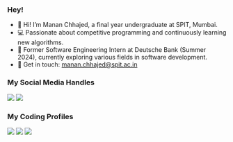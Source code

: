 
### Hey!

- 👋 Hi! I’m Manan Chhajed, a final year undergraduate at SPIT, Mumbai.
- 💻 Passionate about competitive programming and continuously learning new algorithms.
- 🌱 Former Software Engineering Intern at Deutsche Bank (Summer 2024), currently exploring various fields in software development.
- 📧 Get in touch: manan.chhajed@spit.ac.in


### My Social Media Handles
[<img src="https://img.shields.io/badge/linkedin-%230077B5.svg?style=for-the-badge&logo=linkedin&logoColor=white" />](https://www.linkedin.com/in/manan-chhajed/)
[<img src="https://img.shields.io/badge/Twitter-%231DA1F2.svg?style=for-the-badge&logo=Twitter&logoColor=white" />](https://twitter.com/manan_c288)

  
### My Coding Profiles
[<img src="https://img.shields.io/badge/Codeforces-445f9d?style=for-the-badge&logo=Codeforces&logoColor=white" />](https://codeforces.com/profile/manan_chhajed)
[<img src="https://img.shields.io/badge/CodeChef-%23964B00.svg?style=for-the-badge&logo=CodeChef&logoColor=white" />](https://www.codechef.com/users/spit2021600011)
[<img src="https://img.shields.io/badge/-LeetCode-FFA116?style=for-the-badge&logo=LeetCode&logoColor=black" />](https://leetcode.com/Manan_Chhajed/)
